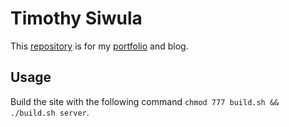 # Timothy Siwula

This [repository](https://github.com/fluffypomeranian/timsiwula.github.io
) is for my [portfolio](https://www.timsiwula.com) and blog.


## Usage
Build the site with the following command ```chmod 777 build.sh && ./build.sh server```.

